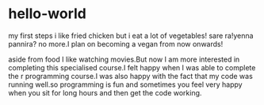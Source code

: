 # hello-world
my first steps
i like fried chicken but i eat a lot of vegetables!
sare ra!yenna pannira?
no more.I plan on becoming a vegan from now onwards!


aside from food I like watching movies.But now I am more interested in completing this specialised course.I felt happy when I was
able to complete the r programming course.I was also happy with the fact that my code was running well.so programming is fun and sometimes you feel very happy when you sit for long hours and then get the code working.
